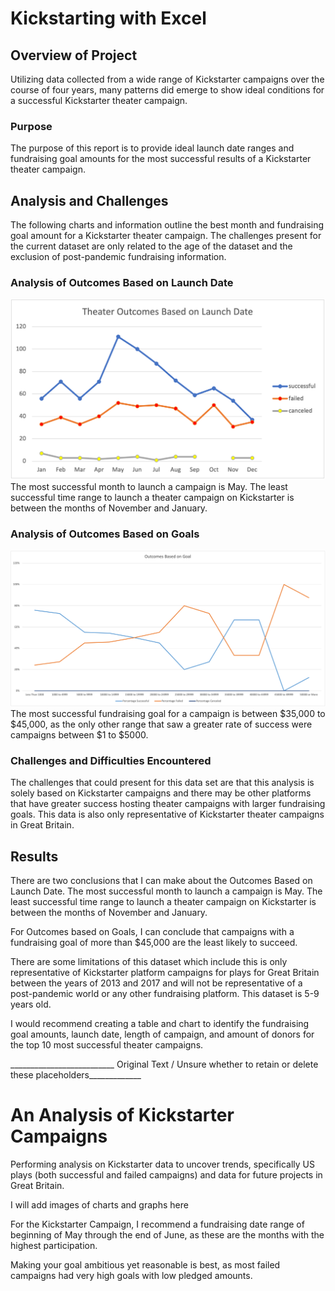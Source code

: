 # Kickstarting with Excel

## Overview of Project
Utilizing data collected from a wide range of Kickstarter campaigns over the course of four years, many patterns did emerge to show ideal conditions for a successful Kickstarter theater campaign.

### Purpose
The purpose of this report is to provide ideal launch date ranges and fundraising goal amounts for the most successful results of a Kickstarter theater campaign. 

## Analysis and Challenges
The following charts and information outline the best month and fundraising goal amount for a Kickstarter theater campaign. The challenges present for the current dataset are only related to the age of the dataset and the exclusion of post-pandemic fundraising information.

### Analysis of Outcomes Based on Launch Date
![Outcomes Based on Launch Date](Resources/Theater_Outcomes_vs_Launch.png)
The most successful month to launch a campaign is May. The least successful time range to launch a theater campaign on Kickstarter is between the months of November and January.

### Analysis of Outcomes Based on Goals
![Outcomes Based on Fundraising Goals](Resources/Outcomes_vs_Goals.png)
The most successful fundraising goal for a campaign is between $35,000 to $45,000, as the only other range that saw a greater rate of success were campaigns between $1 to $5000.

### Challenges and Difficulties Encountered
The challenges that could present for this data set are that this analysis is solely based on Kickstarter campaigns and there may be other platforms that have greater success hosting theater campaigns with larger fundraising goals. This data is also only representative of Kickstarter theater campaigns in Great Britain.

## Results

There are two conclusions that I can make about the Outcomes Based on Launch Date. The most successful month to launch a campaign is May. The least successful time range to launch a theater campaign on Kickstarter is between the months of November and January.

For Outcomes based on Goals, I can conclude that campaigns with a fundraising goal of more than $45,000 are the least likely to succeed.

There are some limitations of this dataset which include this is only representative of Kickstarter platform campaigns for plays for Great Britain between the years of 2013 and 2017 and will not be representative of a post-pandemic world or any other fundraising platform. This dataset is 5-9 years old.

I would recommend creating a table and chart to identify the fundraising goal amounts, launch date, length of campaign, and amount of donors for the top 10 most successful theater campaigns.


__________________________ Original Text / Unsure whether to retain or delete these placeholders_____________ 

# An Analysis of Kickstarter Campaigns
Performing analysis on Kickstarter data to uncover trends,
specifically US plays (both successful and failed campaigns)
and data for future projects in Great Britain.

I will add images of charts and graphs here

For the Kickstarter Campaign, I recommend a fundraising date range of beginning of May through the end of June, as these are the months with the highest participation.

Making your goal ambitious yet reasonable is best, as most failed campaigns had very high goals with low pledged amounts.


